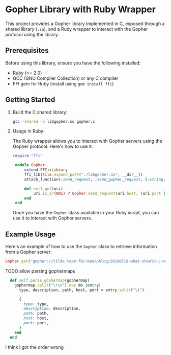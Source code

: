 # Gopher Library with Ruby Wrapper

This project provides a Gopher library implemented in C, exposed through a shared library (`.so`), and a Ruby wrapper to interact with the Gopher protocol using the library.

## Prerequisites

Before using this library, ensure you have the following installed:

- Ruby (>= 2.0)
- GCC (GNU Compiler Collection) or any C compiler
- FFI gem for Ruby (install using `gem install ffi`)

## Getting Started

1. Build the C shared library:

   ```bash
   gcc -shared -o libgopher.so gopher.c
   ```

2. Usage in Ruby:

   The Ruby wrapper allows you to interact with Gopher servers using the Gopher protocol. Here's how to use it:

   ```ruby
   require "ffi"

    module Gopher
        extend FFI::Library
        ffi_lib(File.expand_path("./libgopher.so", __dir__))
        attach_function(:send_request, :send_gopher_request, [:string, :int, :string, :string], :string)

        def self.get(uri)
            uri.is_a?(URI) ? Gopher.send_request(uri.host, (uri.port || 70), uri.path, "") : get(URI(uri))
        end
    end
   ```

   Once you have the `Gopher` class available in your Ruby script, you can use it to interact with Gopher servers.

## Example Usage

Here's an example of how to use the `Gopher` class to retrieve information from a Gopher server:

```ruby
Gopher.get("gopher://tilde.team:70/~ben/phlog/20180718-what-should-i-write-about-today.txt")
```

TODO allow parsing gophermaps

```ruby
  def self.parse_gophermap(gophermap)
    gophermap.split("\r\n").map do |entry|
      type, description, path, host, port = entry.split("\t")

      {
        type: type,
        description: description,
        path: path,
        host: host,
        port: port,
      }
    end
  end
  ```

  I think I got the order wrong

